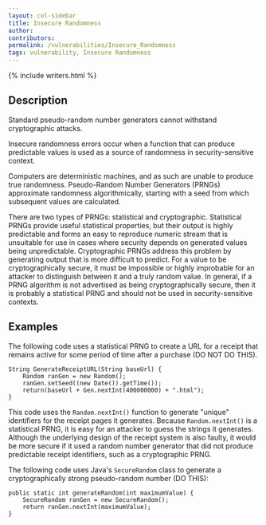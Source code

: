 ```yaml
---
layout: col-sidebar
title: Insecure Randomness
author:
contributors:
permalink: /vulnerabilities/Insecure_Randomness
tags: vulnerability, Insecure Randomness
---
```


{% include writers.html %}

## Description

Standard pseudo-random number generators cannot withstand cryptographic attacks.

Insecure randomness errors occur when a function that can produce predictable values is used as a source of randomness in security-sensitive context.

Computers are deterministic machines, and as such are unable to produce true randomness. Pseudo-Random Number Generators (PRNGs) approximate randomness algorithmically, starting with a seed from which subsequent values are calculated.

There are two types of PRNGs: statistical and cryptographic. Statistical PRNGs provide useful statistical properties, but their output is highly predictable and forms an easy to reproduce numeric stream that is unsuitable for use in cases where security depends on generated values being unpredictable. Cryptographic PRNGs address this problem by generating output that is more difficult to predict. For a value to be cryptographically secure, it must be impossible or highly improbable for an attacker to distinguish between it and a truly random value. In general, if a PRNG algorithm is not advertised as being cryptographically secure, then it is probably a statistical PRNG and should not be used in security-sensitive contexts.

## Examples

The following code uses a statistical PRNG to create a URL for a receipt that remains active for some period of time after a purchase (DO NOT DO THIS).

```
String GenerateReceiptURL(String baseUrl) {
    Random ranGen = new Random();
    ranGen.setSeed((new Date()).getTime());
    return(baseUrl + Gen.nextInt(400000000) + ".html");
}
```

This code uses the `Random.nextInt()` function to generate "unique" identifiers for the receipt pages it generates. Because `Random.nextInt()` is a statistical PRNG, it is easy for an attacker to guess the strings it generates. Although the underlying design of the receipt system is also faulty, it would be more secure if it used a random number generator that did not produce predictable receipt identifiers, such as a cryptographic PRNG.

The following code uses Java's `SecureRandom` class to generate a cryptographically strong pseudo-random number (DO THIS):

```
public static int generateRandom(int maximumValue) {
    SecureRandom ranGen = new SecureRandom();
    return ranGen.nextInt(maximumValue);
}
```
